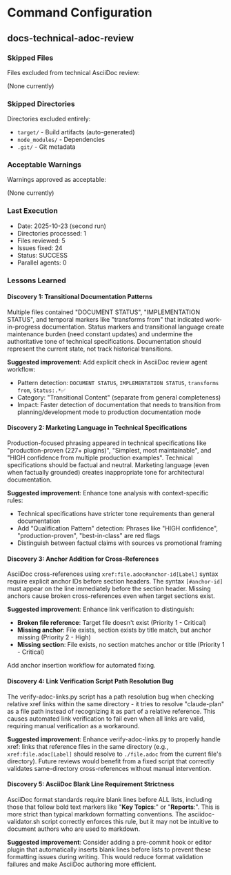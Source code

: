 # Command Configuration

## docs-technical-adoc-review

### Skipped Files

Files excluded from technical AsciiDoc review:

(None currently)

### Skipped Directories

Directories excluded entirely:

- `target/` - Build artifacts (auto-generated)
- `node_modules/` - Dependencies
- `.git/` - Git metadata

### Acceptable Warnings

Warnings approved as acceptable:

(None currently)

### Last Execution

- Date: 2025-10-23 (second run)
- Directories processed: 1
- Files reviewed: 5
- Issues fixed: 24
- Status: SUCCESS
- Parallel agents: 0

### Lessons Learned

#### Discovery 1: Transitional Documentation Patterns
Multiple files contained "DOCUMENT STATUS", "IMPLEMENTATION STATUS", and temporal markers like "transforms from" that indicated work-in-progress documentation. Status markers and transitional language create maintenance burden (need constant updates) and undermine the authoritative tone of technical specifications. Documentation should represent the current state, not track historical transitions.

**Suggested improvement**: Add explicit check in AsciiDoc review agent workflow:
- Pattern detection: `DOCUMENT STATUS`, `IMPLEMENTATION STATUS`, `transforms from`, `Status:.*✅`
- Category: "Transitional Content" (separate from general completeness)
- Impact: Faster detection of documentation that needs to transition from planning/development mode to production documentation mode

#### Discovery 2: Marketing Language in Technical Specifications
Production-focused phrasing appeared in technical specifications like "production-proven (227+ plugins)", "Simplest, most maintainable", and "HIGH confidence from multiple production examples". Technical specifications should be factual and neutral. Marketing language (even when factually grounded) creates inappropriate tone for architectural documentation.

**Suggested improvement**: Enhance tone analysis with context-specific rules:
- Technical specifications have stricter tone requirements than general documentation
- Add "Qualification Pattern" detection: Phrases like "HIGH confidence", "production-proven", "best-in-class" are red flags
- Distinguish between factual claims with sources vs promotional framing

#### Discovery 3: Anchor Addition for Cross-References
AsciiDoc cross-references using `xref:file.adoc#anchor-id[Label]` syntax require explicit anchor IDs before section headers. The syntax `[#anchor-id]` must appear on the line immediately before the section header. Missing anchors cause broken cross-references even when target sections exist.

**Suggested improvement**: Enhance link verification to distinguish:
- **Broken file reference**: Target file doesn't exist (Priority 1 - Critical)
- **Missing anchor**: File exists, section exists by title match, but anchor missing (Priority 2 - High)
- **Missing section**: File exists, no section matches anchor or title (Priority 1 - Critical)

Add anchor insertion workflow for automated fixing.

#### Discovery 4: Link Verification Script Path Resolution Bug
The verify-adoc-links.py script has a path resolution bug when checking relative xref links within the same directory - it tries to resolve "claude-plan" as a file path instead of recognizing it as part of a relative reference. This causes automated link verification to fail even when all links are valid, requiring manual verification as a workaround.

**Suggested improvement**: Enhance verify-adoc-links.py to properly handle xref: links that reference files in the same directory (e.g., `xref:file.adoc[Label]` should resolve to `./file.adoc` from the current file's directory). Future reviews would benefit from a fixed script that correctly validates same-directory cross-references without manual intervention.

#### Discovery 5: AsciiDoc Blank Line Requirement Strictness
AsciiDoc format standards require blank lines before ALL lists, including those that follow bold text markers like "**Key Topics**:" or "**Reports**:". This is more strict than typical markdown formatting conventions. The asciidoc-validator.sh script correctly enforces this rule, but it may not be intuitive to document authors who are used to markdown.

**Suggested improvement**: Consider adding a pre-commit hook or editor plugin that automatically inserts blank lines before lists to prevent these formatting issues during writing. This would reduce format validation failures and make AsciiDoc authoring more efficient.
